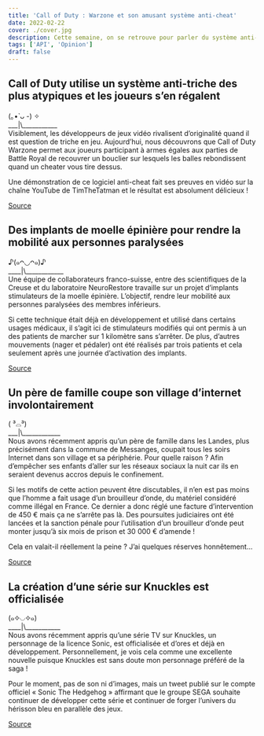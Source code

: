 ```yaml
---
title: 'Call of Duty : Warzone et son amusant système anti-cheat'
date: 2022-02-22
cover: ./cover.jpg
description: Cette semaine, on se retrouve pour parler du système anti-triche de Warzone, d’un père de famille qui déconnecte un village entier d’internet accidentellement et d’autres actualités !
tags: ['API', 'Opinion']
draft: false
---
```


## Call of Duty utilise un système anti-triche des plus atypiques et les joueurs s’en régalent
(｡•̀ ᴗ -) ✧     
\_\_\_|\\\_\_\_\_\_\_\_\_\_\_\_     
Visiblement, les développeurs de jeux vidéo rivalisent d’originalité quand il est question de triche en jeu. Aujourd’hui, nous découvrons que Call of Duty Warzone permet aux joueurs participant à armes égales aux parties de Battle Royal de recouvrer un bouclier sur lesquels les balles rebondissent quand un cheater vous tire dessus.

Une démonstration de ce logiciel anti-cheat fait ses preuves en vidéo sur la chaîne YouTube de TimTheTatman et le résultat est absolument délicieux !

[Source](https://www.theverge.com/22941414/call-of-duty-warzone-ricochet-anti-cheat-damage-shield-troll)

## Des implants de moelle épinière pour rendre la mobilité aux personnes paralysées
♪(๑ᴖ◡ᴖ๑)♪     
\_\_\_\_|\\\_\_\_\_\_\_\_\_\_\_\_\_     
Une équipe de collaborateurs franco-suisse, entre des scientifiques de la Creuse et du laboratoire NeuroRestore travaille sur un projet d’implants stimulateurs de la moelle épinière. L’objectif, rendre leur mobilité aux personnes paralysées des membres inférieurs.

Si cette technique était déjà en développement et utilisé dans certains usages médicaux, il s’agit ici de stimulateurs modifiés qui ont permis à un des patients de marcher sur 1 kilomètre sans s’arrêter. De plus, d’autres mouvements (nager et pédaler) ont été réalisés par trois patients et cela seulement après une journée d’activation des implants.

[Source](https://geeko.lesoir.be/2022/02/17/des-implants-permettent-aux-paralyses-de-retrouver-leur-mobilite/)

## Un père de famille coupe son village d’internet involontairement
( ³⌓³)      
\_\_\_|\\\_\_\_\_\_\_\_\_\_\_\_\_       
Nous avons récemment appris qu’un père de famille dans les Landes, plus précisément dans la commune de Messanges, coupait tous les soirs Internet dans son village et sa périphérie. Pour quelle raison ? Afin d’empêcher ses enfants d’aller sur les réseaux sociaux la nuit car ils en seraient devenus accros depuis le confinement.

Si les motifs de cette action peuvent être discutables, il n’en est pas moins que l’homme a fait usage d’un brouilleur d’onde, du matériel considéré comme illégal en France. Ce dernier a donc réglé une facture d’intervention de 450 € mais ça ne s’arrête pas là. Des poursuites judiciaires ont été lancées et la sanction pénale pour l’utilisation d’un brouilleur d’onde peut monter jusqu’à six mois de prison et 30 000 € d’amende !

Cela en valait-il réellement la peine ? J’ai quelques réserves honnêtement…

[Source](https://www.futura-sciences.com/tech/actualites/internet-pere-famille-coupait-internet-son-village-tous-soirs-96730/)

## La création d’une série sur Knuckles est officialisée
(๑✧◡✧๑)       
\_\_\_\_|\\\_\_\_\_\_\_\_\_\_\_\_       
Nous avons récemment appris qu’une série TV sur Knuckles, un personnage de la licence Sonic, est officialisée et d’ores et déjà en développement. Personnellement, je vois cela comme une excellente nouvelle puisque Knuckles est sans doute mon personnage préféré de la saga !

Pour le moment, pas de son ni d’images, mais un tweet publié sur le compte officiel « Sonic The Hedgehog » affirmant que le groupe SEGA souhaite continuer de développer cette série et continuer de forger l’univers du hérisson bleu en parallèle des jeux.

[Source](https://www.pcgamer.com/uk/sonic-knuckles-tv-series-idris-elba-paramount/)

